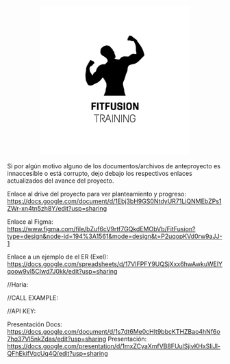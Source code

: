 <p align="center">
<img src="https://github.com/betanS/FitFusion-Proyecto/blob/main/anteproyecto/Imagenes/logo.png" width="350"/>
</p>

Si por algún motivo alguno de los documentos/archivos de anteproyecto es innaccesible o está corrupto, dejo debajo los respectivos enlaces actualizados del avance del proyecto. 

Enlace al drive del proyecto para ver planteamiento y progreso:
https://docs.google.com/document/d/1Ebj3bH9GS0NtdyUR71LiQNMEbZPs1ZWr-xn4tn5zh8Y/edit?usp=sharing

Enlace al Figma:
https://www.figma.com/file/bZuf6cV9rtf7GQkdEMObVb/FitFusion?type=design&node-id=194%3A1561&mode=design&t=P2uqopKVd0rw9aJJ-1

Enlace a un ejemplo de el ER (Exel):
https://docs.google.com/spreadsheets/d/17VIFPFY9UQSjXxx6hwAwkuWElYqoow9vI5CIwd7J0kk/edit?usp=sharing


//Haria: 

//CALL EXAMPLE: 

//API KEY: 

Presentación Docs:
https://docs.google.com/document/d/1s7dt6Me0cHlt9bbcKTHZBao4hNf6o7hq37VI5nkZdas/edit?usp=sharing
Presentación:
https://docs.google.com/presentation/d/1mxZCyaXmfVB8FUulSjivKHxSIiJl-QFhEkifVqcUq4Q/edit?usp=sharing
